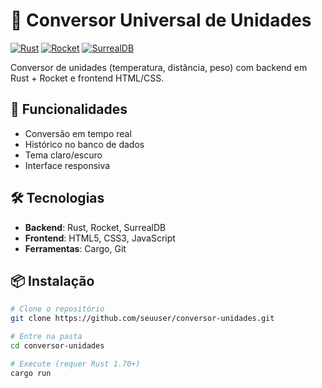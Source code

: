 # 🔄 Conversor Universal de Unidades

[![Rust](https://img.shields.io/badge/Rust-1.70+-black?logo=rust)](https://www.rust-lang.org/)
[![Rocket](https://img.shields.io/badge/Rocket-0.5-FF0000?logo=rocket)](https://rocket.rs/)
[![SurrealDB](https://img.shields.io/badge/SurrealDB-1.0.0-00FF00)](https://surrealdb.com/)

Conversor de unidades (temperatura, distância, peso) com backend em Rust + Rocket e frontend HTML/CSS.

## 🚀 Funcionalidades
- Conversão em tempo real
- Histórico no banco de dados
- Tema claro/escuro
- Interface responsiva

## 🛠️ Tecnologias
- **Backend**: Rust, Rocket, SurrealDB
- **Frontend**: HTML5, CSS3, JavaScript
- **Ferramentas**: Cargo, Git

## 📦 Instalação
```bash
# Clone o repositório
git clone https://github.com/seuuser/conversor-unidades.git

# Entre na pasta
cd conversor-unidades

# Execute (requer Rust 1.70+)
cargo run

